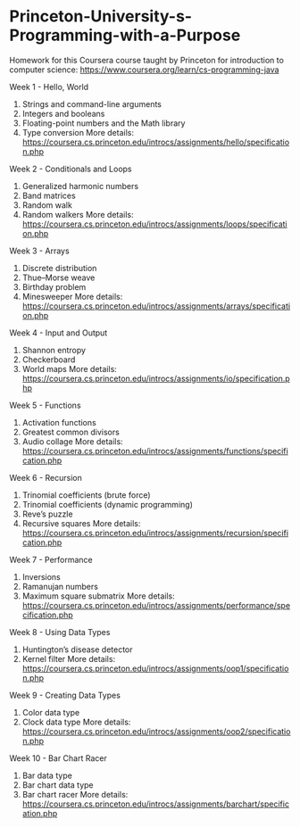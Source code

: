 # Princeton-University-s-Programming-with-a-Purpose
Homework for this Coursera course taught by Princeton for introduction to computer science: https://www.coursera.org/learn/cs-programming-java


Week 1 - Hello, World
1. Strings and command-line arguments
2. Integers and booleans
3. Floating-point numbers and the Math library
4. Type conversion
More details: https://coursera.cs.princeton.edu/introcs/assignments/hello/specification.php


Week 2 - Conditionals and Loops
1. Generalized harmonic numbers
2. Band matrices
3. Random walk
4. Random walkers
More details: https://coursera.cs.princeton.edu/introcs/assignments/loops/specification.php


Week 3 - Arrays
1. Discrete distribution
2. Thue–Morse weave
3. Birthday problem
4. Minesweeper
More details: https://coursera.cs.princeton.edu/introcs/assignments/arrays/specification.php


Week 4 - Input and Output
1. Shannon entropy
2. Checkerboard
3. World maps
More details: https://coursera.cs.princeton.edu/introcs/assignments/io/specification.php


Week 5 - Functions
1. Activation functions
2. Greatest common divisors
3. Audio collage
More details: https://coursera.cs.princeton.edu/introcs/assignments/functions/specification.php


Week 6 - Recursion
1. Trinomial coefficients (brute force)
2. Trinomial coefficients (dynamic programming)
3. Reve’s puzzle
4. Recursive squares
More details: https://coursera.cs.princeton.edu/introcs/assignments/recursion/specification.php


Week 7 - Performance
1. Inversions
2. Ramanujan numbers
3. Maximum square submatrix
More details: https://coursera.cs.princeton.edu/introcs/assignments/performance/specification.php


Week 8 - Using Data Types
1. Huntington’s disease detector
2. Kernel filter
More details: https://coursera.cs.princeton.edu/introcs/assignments/oop1/specification.php


Week 9 - Creating Data Types
1. Color data type
2. Clock data type
More details: https://coursera.cs.princeton.edu/introcs/assignments/oop2/specification.php


Week 10 - Bar Chart Racer
1. Bar data type
2. Bar chart data type
3. Bar chart racer
More details: https://coursera.cs.princeton.edu/introcs/assignments/barchart/specification.php
